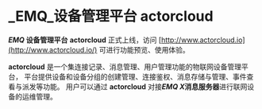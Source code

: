 # _EMQ_设备管理平台 actorcloud

***EMQ* 设备管理平台** **actorcloud** 正式上线，访问 [http://www.actorcloud.io](http://www.actorcloud.io/) 可进行功能预览、使用体验。

**actorcloud** 是一个集连接记录、消息管理、用户管理功能的物联网设备管理平台， 平台提供设备和设备分组的创建管理、连接鉴权、消息存储与管理、事件查看与派发等功能。 用户可以通过 **actorcloud** 对接***EMQ X*消息服务器**进行联网设备的运维管理。

